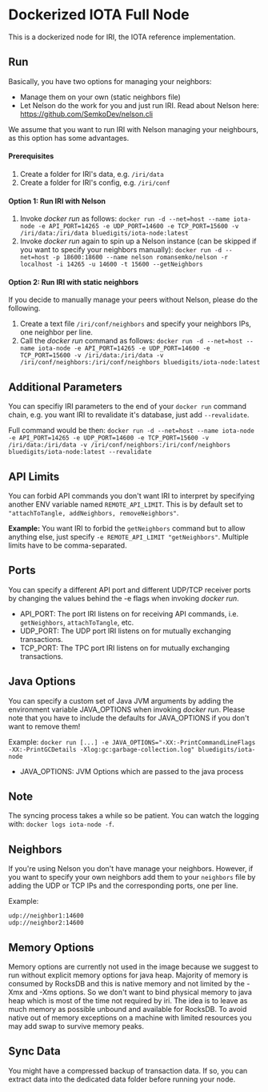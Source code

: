 # Dockerized IOTA Full Node
This is a dockerized node for IRI, the IOTA reference implementation.

## Run
Basically, you have two options for managing your neighbors:
 * Manage them on your own (static neighbors file)
 * Let Nelson do the work for you and just run IRI. Read about Nelson here: https://github.com/SemkoDev/nelson.cli

We assume that you want to run IRI with Nelson managing your neighbours, as this option has some advantages.

#### Prerequisites
1. Create a folder for IRI's data, e.g. `/iri/data`
2. Create a folder for IRI's config, e.g. `/iri/conf`

#### Option 1: Run IRI with Nelson
1. Invoke _docker run_ as follows:
`docker run -d --net=host --name iota-node -e API_PORT=14265 -e UDP_PORT=14600 -e TCP_PORT=15600 -v /iri/data:/iri/data bluedigits/iota-node:latest`
2. Invoke _docker run_ again to spin up a Nelson instance (can be skipped if you want to specify your neighbors manually):
`docker run -d --net=host -p 18600:18600 --name nelson romansemko/nelson -r localhost -i 14265 -u 14600 -t 15600 --getNeighbors`

#### Option 2: Run IRI with static neighbors
If you decide to manually manage your peers without Nelson, please do the following.
1. Create a text file `/iri/conf/neighbors` and specify your neighbors IPs, one neighbor per line.
2. Call the _docker run_ command as follows:
`docker run -d --net=host --name iota-node -e API_PORT=14265 -e UDP_PORT=14600 -e TCP_PORT=15600 -v /iri/data:/iri/data -v /iri/conf/neighbors:/iri/conf/neighbors bluedigits/iota-node:latest`

## Additional Parameters
You can specifiy IRI parameters to the end of your `docker run` command chain, e.g. you want IRI to revalidate it's database, just add `--revalidate`.

Full command would be then: `docker run -d --net=host --name iota-node -e API_PORT=14265 -e UDP_PORT=14600 -e TCP_PORT=15600 -v /iri/data:/iri/data -v /iri/conf/neighbors:/iri/conf/neighbors bluedigits/iota-node:latest --revalidate`

## API Limits
You can forbid API commands you don't want IRI to interpret by specifying another ENV variable named `REMOTE_API_LIMIT`. This is by default set to `"attachToTangle, addNeighbors, removeNeighbors"`.

**Example:** You want IRI to forbid the `getNeighbors` command but to allow anything else, just specify `-e REMOTE_API_LIMIT "getNeighbors"`. Multiple limits have to be comma-separated.

## Ports
You can specify a different API port and different UDP/TCP receiver ports by changing the values behind the -e flags when invoking _docker run_.
* API_PORT: The port IRI listens on for receiving API commands, i.e. `getNeighbors`, `attachToTangle`, etc.
* UDP_PORT: The UDP port IRI listens on for mutually exchanging transactions.
* TCP_PORT: The TPC port IRI listens on for mutually exchanging transactions.

## Java Options
You can specify a custom set of Java JVM arguments by adding the environment variable JAVA_OPTIONS when invoking _docker run_. Please note that you have to include the defaults for JAVA_OPTIONS if you don't want to remove them!

Example:
 `docker run [...] -e JAVA_OPTIONS="-XX:-PrintCommandLineFlags -XX:-PrintGCDetails -Xlog:gc:garbage-collection.log" bluedigits/iota-node`
* JAVA_OPTIONS: JVM Options which are passed to the java process

## Note
The syncing process takes a while so be patient. You can watch the logging with: `docker logs iota-node -f`.

## Neighbors
If you're using Nelson you don't have manage your neighbors. However, if you want to specify your own neighbors add them to your `neighbors` file by adding the UDP or TCP IPs and the corresponding ports, one per line.

Example:
```
udp://neighbor1:14600
udp://neighbor2:14600
```
## Memory Options
Memory options are currently not used in the image because we suggest to run without explicit memory options for java heap. Majority of memory is consumed by RocksDB and this is native memory and not limited by the -Xmx and -Xms options. So we don't want to bind physical memory to java heap which is most of the time not required by iri. The idea is to leave as much memory as possible unbound and available for RocksDB.
To avoid native out of memory exceptions on a machine with limited resources you may add swap to survive memory peaks.

## Sync Data
You might have a compressed backup of transaction data. If so, you can extract data into the dedicated data folder before running your node.
